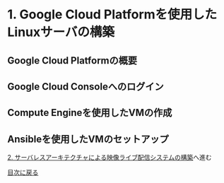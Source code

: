 # 1. Google Cloud Platformを使用したLinuxサーバの構築

## Google Cloud Platformの概要



## Google Cloud Consoleへのログイン



## Compute Engineを使用したVMの作成



## Ansibleを使用したVMのセットアップ



[2. サーバレスアーキテクチャによる映像ライブ配信システムの構築](2-sv-less.md)へ進む

[目次に戻る](README.md)